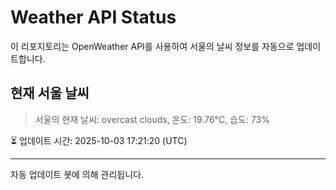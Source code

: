 
# Weather API Status

이 리포지토리는 OpenWeather API를 사용하여 서울의 날씨 정보를 자동으로 업데이트합니다.

## 현재 서울 날씨
> 서울의 현재 날씨: overcast clouds, 온도: 19.76°C, 습도: 73%

⏳ 업데이트 시간: 2025-10-03 17:21:20 (UTC)

---
자동 업데이트 봇에 의해 관리됩니다.
